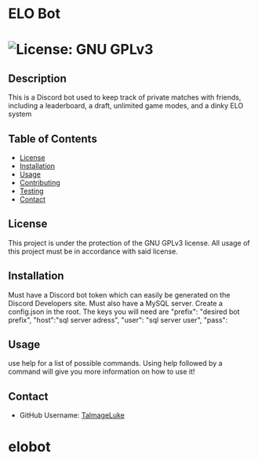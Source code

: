  # ELO Bot
  #  ![License: GNU GPLv3](https://img.shields.io/badge/License-GNU%20GPLv3-blue.svg)
   
   ## Description 
   This is a Discord bot used to keep track of private matches with friends, including a leaderboard, a draft, unlimited game modes, and a dinky ELO system
   
   ## Table of Contents
   * [License](#license)
   * [Installation](#installation)
   * [Usage](#usage)
   * [Contributing](#contributing)
   * [Testing](#testing)
   * [Contact](#contact)
   
   ## License
   This project is under the protection of the GNU GPLv3 license. All usage of this project must be in accordance with said license.
   
   ## Installation
   Must have a Discord bot token which can easily be generated on the Discord Developers site. Must also have a MySQL server. Create a config.json in the root. The keys you will need are "prefix": "desired bot prefix", "host":"sql server adress", "user": "sql server user", "pass":
   
   ## Usage
   use <prefix>help for a list of possible commands. Using <prefix>help followed by a command will give you more information on how to use it!
   
   
   ## Contact
   * GitHub Username: [TalmageLuke](https://github.com/TalmageLuke)
    
# elobot
